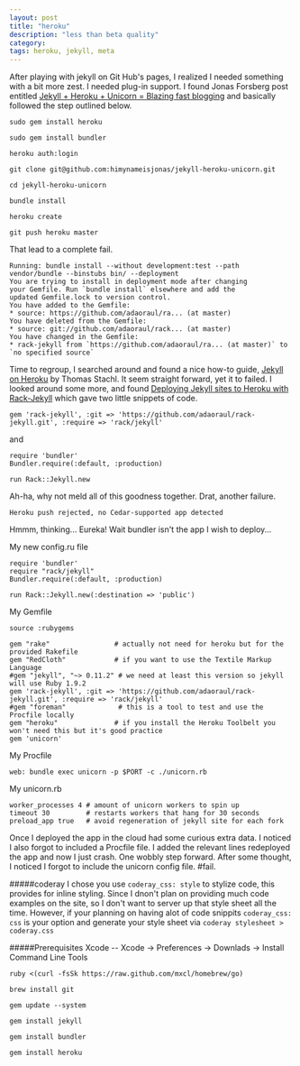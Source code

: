 ```yaml
---
layout: post
title: "heroku"
description: "less than beta quality"
category:
tags: heroku, jekyll, meta
---
```



After playing with jekyll on Git Hub's pages, I realized I needed something with a bit more zest. I needed plug-in support. I found Jonas Forsberg post entitled [Jekyll + Heroku + Unicorn = Blazing fast blogging](http://jonasforsberg.se/2012/07/22/jekyll-heroku-unicorn) and basically followed the step outlined below.

`sudo gem install heroku`

`sudo gem install bundler`

`heroku auth:login`

`git clone git@github.com:himynameisjonas/jekyll-heroku-unicorn.git`

`cd jekyll-heroku-unicorn`

`bundle install`

`heroku create`

`git push heroku master`


That lead to a complete fail.

	Running: bundle install --without development:test --path vendor/bundle --binstubs bin/ --deployment
	You are trying to install in deployment mode after changing
	your Gemfile. Run `bundle install` elsewhere and add the
	updated Gemfile.lock to version control.
	You have added to the Gemfile:
	* source: https://github.com/adaoraul/ra... (at master)
	You have deleted from the Gemfile:
	* source: git://github.com/adaoraul/rack... (at master)
	You have changed in the Gemfile:
	* rack-jekyll from `https://github.com/adaoraul/ra... (at master)` to `no specified source`

Time to regroup, I searched around and found a nice how-to guide, [Jekyll on Heroku](http://www.thomas.stachl.me/blog/2012/05/26/jekyll-on-heroku.html) by Thomas Stachl. It seem straight forward, yet it to failed. I looked around some more, and found [Deploying Jekyll sites to Heroku with Rack-Jekyll](http://www.mikemayo.org/2012/deploying-jekyll-sites-to-heroku-with-rack-jekyll) which gave two little snippets of code.

	gem 'rack-jekyll', :git => 'https://github.com/adaoraul/rack-jekyll.git', :require => 'rack/jekyll'

and

	require 'bundler'
	Bundler.require(:default, :production)

	run Rack::Jekyll.new

Ah-ha, why not meld all of this goodness together. Drat, another failure.

	Heroku push rejected, no Cedar-supported app detected

Hmmm, thinking... Eureka! Wait bundler isn't the app I wish to deploy...

 My new config.ru file

	require 'bundler'
	require "rack/jekyll"
	Bundler.require(:default, :production)

	run Rack::Jekyll.new(:destination => 'public')

My Gemfile

	source :rubygems

	gem "rake"                # actually not need for heroku but for the provided Rakefile
	gem "RedCloth"            # if you want to use the Textile Markup Language
	#gem "jekyll", "~> 0.11.2" # we need at least this version so jekyll will use Ruby 1.9.2
	gem 'rack-jekyll', :git => 'https://github.com/adaoraul/rack-jekyll.git', :require => 'rack/jekyll'
	#gem "foreman"             # this is a tool to test and use the Procfile locally
	gem "heroku"              # if you install the Heroku Toolbelt you won't need this but it's good practice
	gem 'unicorn'

My Procfile

	web: bundle exec unicorn -p $PORT -c ./unicorn.rb

My unicorn.rb

	worker_processes 4 # amount of unicorn workers to spin up
	timeout 30         # restarts workers that hang for 30 seconds
	preload_app true   # avoid regeneration of jekyll site for each fork


Once I deployed the app in the cloud had some curious extra data. I noticed I also forgot to included a Procfile file. I added the relevant lines redeployed the app and now I just crash. One wobbly step forward. After some thought, I noticed I forgot to include the unicorn config file. #fail.

#####coderay
I chose you use `coderay_css: style` to stylize code, this provides for inline styling. Since I dnon't plan on providing much code examples on the site, so I don't want to server up that style sheet all the time. However, if your planning on having alot of code snippits `coderay_css: css` is your option and generate your style sheet via `coderay stylesheet > coderay.css`

#####Prerequisites
 Xcode -- Xcode -> Preferences -> Downlads -> Install Command Line Tools

`ruby <(curl -fsSk https://raw.github.com/mxcl/homebrew/go)`

`brew install git`

`gem update --system`

`gem install jekyll`

`gem install bundler`

`gem install heroku`
